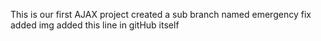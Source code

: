 This is our first AJAX project
created a sub branch named emergency fix
added img
added this line in gitHub itself
